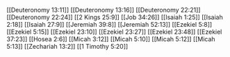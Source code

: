 [[Deuteronomy 13:11]]
[[Deuteronomy 13:16]]
[[Deuteronomy 22:21]]
[[Deuteronomy 22:24]]
[[2 Kings 25:9]]
[[Job 34:26]]
[[Isaiah 1:25]]
[[Isaiah 2:18]]
[[Isaiah 27:9]]
[[Jeremiah 39:8]]
[[Jeremiah 52:13]]
[[Ezekiel 5:8]]
[[Ezekiel 5:15]]
[[Ezekiel 23:10]]
[[Ezekiel 23:27]]
[[Ezekiel 23:48]]
[[Ezekiel 37:23]]
[[Hosea 2:6]]
[[Micah 3:12]]
[[Micah 5:10]]
[[Micah 5:12]]
[[Micah 5:13]]
[[Zechariah 13:2]]
[[1 Timothy 5:20]]
